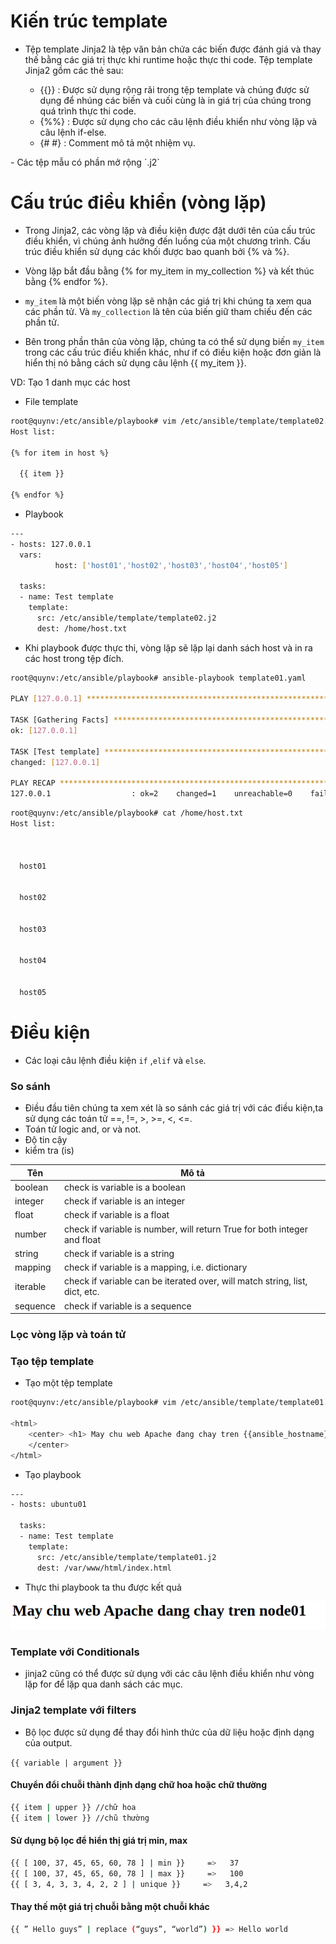# Kiến trúc template

- Tệp template Jinja2 là tệp văn bản chứa các biến được đánh giá và thay thế bằng các giá trị thực khi runtime hoặc thực thi code. Tệp template Jinja2 gồm các thẻ sau:
 <ul>
  <ul>
    <li> {{}} : Được sử dụng rộng rãi trong tệp template và chúng được sử dụng để nhúng các biến và cuối cùng là in giá trị của chúng trong quá trình thực thi code.
    <li> {%%} : Được sử dụng cho các câu lệnh điều khiển như vòng lặp và câu lệnh if-else.
    <li> {# #} : Comment mô tả một nhiệm vụ.
      </ul>
  </ul>
- Các tệp mẫu có phần mở rộng `.j2`

# Cấu trúc điều khiển (vòng lặp)

- Trong Jinja2, các vòng lặp và điều kiện được đặt dưới tên của cấu trúc điều khiển, vì chúng ảnh hưởng đến luồng của một chương trình. Cấu trúc điều khiển sử dụng các khối được bao quanh bởi {% và %}.


- Vòng lặp bắt đầu bằng {% for my_item in my_collection %} và kết thúc bằng {% endfor %}. 
- `my_item` là một biến vòng lặp sẽ nhận các giá trị khi chúng ta xem qua các phần tử. Và `my_collection` là tên của biến giữ tham chiếu đến các phần tử.
- Bên trong phần thân của vòng lặp, chúng ta có thể sử dụng biến `my_item` trong các cấu trúc điều khiển khác, như if có điều kiện hoặc đơn giản là hiển thị nó bằng cách sử dụng câu lệnh {{ my_item }}.

VD: Tạo 1 danh mục các host

- File template
```sh
root@quynv:/etc/ansible/playbook# vim /etc/ansible/template/template02.j2 
Host list:

{% for item in host %}

  {{ item }}

{% endfor %}
```
- Playbook

```sh
---
- hosts: 127.0.0.1
  vars:
          host: ['host01','host02','host03','host04','host05']

  tasks:
  - name: Test template
    template:
      src: /etc/ansible/template/template02.j2
      dest: /home/host.txt
```

- Khi playbook được thực thi, vòng lặp sẽ lặp lại danh sách host và in ra các host trong tệp đích.

```sh
root@quynv:/etc/ansible/playbook# ansible-playbook template01.yaml 

PLAY [127.0.0.1] *********************************************************************************************************************************************************

TASK [Gathering Facts] ***************************************************************************************************************************************************
ok: [127.0.0.1]

TASK [Test template] *****************************************************************************************************************************************************
changed: [127.0.0.1]

PLAY RECAP ***************************************************************************************************************************************************************
127.0.0.1                  : ok=2    changed=1    unreachable=0    failed=0    skipped=0    rescued=0    ignored=0   

```
```sh
root@quynv:/etc/ansible/playbook# cat /home/host.txt 
Host list:



  host01


  host02


  host03


  host04


  host05
```


# Điều kiện 
- Các loại câu lệnh điều kiện `if` ,`elif` và `else`.

### So sánh

- Điều đầu tiên chúng ta xem xét là so sánh các giá trị với các điều kiện,ta sử dụng các toán tử ==, !=, >, >=, <, <=.
- Toán tử logic and, or và not.
- Độ tin cậy
- kiểm tra (is)

|    Tên  |  Mô tả |
| --- | -- |
| boolean | check is variable is a boolean |
| integer | check if variable is an integer |
| float | check if variable is a float |
| number | check if variable is number, will return True for both integer and float |
| string | check if variable is a string |
| mapping | check if variable is a mapping, i.e. dictionary |
| iterable | check if variable can be iterated over, will match string, list, dict, etc. |
| sequence | check if variable is a sequence |

### Lọc vòng lặp và toán tử 


### Tạo tệp template

- Tạo một tệp template

```sh
root@quynv:/etc/ansible/playbook# vim /etc/ansible/template/template01.j2 

<html>
    <center> <h1> May chu web Apache đang chay tren {{ansible_hostname}} </h1>
    </center>
</html>
```

- Tạo playbook

```sh
---
- hosts: ubuntu01

  tasks:
  - name: Test template
    template:
      src: /etc/ansible/template/template01.j2
      dest: /var/www/html/index.html
```
- Thực thi playbook ta thu được kết quả

<img src="https://github.com/lean15998/Ansible/blob/main/image/08.png">


### Template với Conditionals

- jinja2 cũng có thể được sử dụng với các câu lệnh điều khiển như vòng lặp for để lặp qua danh sách các mục.



### Jinja2 template với filters


- Bộ lọc được sử dụng để thay đổi hình thức của dữ liệu hoặc định dạng của output.

`{{ variable | argument }}`

#### Chuyển đổi chuỗi thành định dạng chữ hoa hoặc chữ thường

```sh
{{ item | upper }} //chữ hoa
{{ item | lower }} //chũ thường
```

#### Sử dụng bộ lọc để hiển thị giá trị min, max

```sh
{{ [ 100, 37, 45, 65, 60, 78 ] | min }}     =>   37
{{ [ 100, 37, 45, 65, 60, 78 ] | max }}     =>   100
{{ [ 3, 4, 3, 3, 4, 2, 2 ] | unique }}     =>   3,4,2
```
####  Thay thế một giá trị chuỗi bằng một chuỗi khác

```sh
{{ ” Hello guys” | replace (“guys”, “world”) }} => Hello world
```


